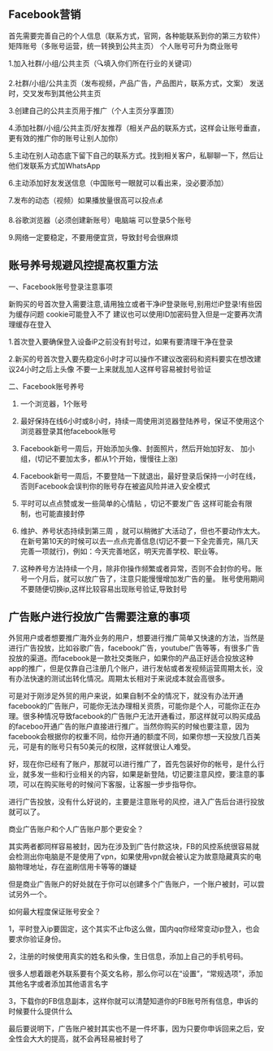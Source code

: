 ## Facebook营销

首先需要完善自己的个人信息（联系方式，官网，各种能联系到你的第三方软件）
矩阵账号（多账号运营，统一转换到公共主页）
个人账号可升为商业账号

1.加入社群/小组/公共主页（🔍填入你们所在行业的关键词）

2.社群/小组/公共主页（发布视频，产品广告，产品图片，联系方式，文案）
发送时，交叉发布到其他公共主页

3.创建自己的公共主页用于推广（个人主页分享置顶）

4.添加社群/小组/公共主页/好友推荐（相关产品的联系方式，这样会让账号垂直，更有效的推广你的账号让别人加你）

5.主动在别人动态底下留下自己的联系方式。找到相关客户，私聊聊一下，然后让他们发联系方式加WhatsApp

6.主动添加好友发送信息（中国账号一眼就可以看出来，没必要添加）

7.发布的动态（视频）如果播放量很高可以投点💰

8.谷歌浏览器（必须创建新账号）电脑端 可以登录5个账号

9.网络一定要稳定，不要用便宜货，导致封号会很麻烦


## 账号养号规避风控提高权重方法

一、Facebook账号登录注意事项

新购买的号首次登入需要注意,请用独立或者干净iP登录账号,别用烂iP登录!有些因为缓存问题 cookie可能登入不了 建议也可以使用ID加密码登入但是一定要再次清理缓存在登入

1.首次登入要确保登入设备iP之前没有封号过，如果有要清理干净在登录

2.新买的号首次登入要先稳定6小时才可以操作不建议改密码和资料要实在想改建议24小时之后上头像 不要一上来就乱加人这样号容易被封号验证

二、Facebook账号养号

1. 一个浏览器，1个账号

2. 最好保持在线6小时或8小时，持续一周使用浏览器登陆养号，保证不使用这个浏览器登录其他facebook账号

3. Facebook新号一周后，开始添加头像、封面照片，然后开始加好友、 加小组，(切记不要加太多，都从1个开始，慢慢往上涨)

4. Facebook新号一周后，不要登陆一下就退出，最好登录后保持一小时在线，否则Facebook会误判你的账号存在被盗风险并进入安全模式

5. 平时可以点点赞或发一些简单的心情贴 ，切记不要发广告 这样可能会有限制，也可能直接封停

6. 维护、养号状态持续到第三周 ，就可以稍微扩大活动了，但也不要动作太大。在新号第10天的时候可以去一点点完善信息(切记不要一下全完善完，隔几天完善一项就行)，例如：今天完善地区，明天完善学校、职业等。

7. 这种养号方法持续一个月，除非你操作频繁或者异常，否则不会封你的号。账号一个月后，就可以放广告了，注意只能慢慢增加发广告的量。
账号使用期间不要随便切换ip,这样比较容易出现账号验证,导致封号



## 广告账户进行投放广告需要注意的事项

外贸用户或者想要推广海外业务的用户，想要进行推广简单又快速的方法，当然是进行广告投放，比如谷歌广告，facebook广告，youtube广告等等，有很多广告投放的渠道。而facebook是一款社交类账户，如果你的产品正好适合投放这种app的推广，但是仅靠自己注册几个账户，进行发帖或者发视频运营周期太长，没有办法快速的测试出转化情况。周期太长相对于来说成本就会高很多。

可是对于刚涉足外贸的用户来说，如果自制不全的情况下，就没有办法开通facebook的广告账户，可能你无法办理相关资质，可能你是个人，可能你正在办理。很多种情况导致facebook的广告账户无法开通看过，那这样就可以购买成品的faceboo开通广告的账户直接进行推广。当然你购买的时候也要注意，因为facebook会根据你的权重不同，给你开通的额度不同，如果你想一天投放几百美元，可是有的账号只有50美元的权限，这样就很让人难受。

好，现在你已经有了账户，那就可以进行推广了，首先包装好你的帐号，是什么行业，就多发一些和行业相关的内容，如果是新登陆，切记要注意风控，要注意的事项，可以在购买账号的时候问下客服，让客服一步步指导你。

进行广告投放，没有什么好说的，主要是注意账号的风控，进入广告后台进行投放就可以了。

商业广告账户和个人广告账户那个更安全？

其实两者都同样容易被封，因为在涉及到广告付款这块，FB的风控系统很容易就会检测出你电脑是不是使用了vpn，如果使用vpn就会被认定为故意隐藏真实的电脑物理地址，存在盗刷信用卡等等的嫌疑

但是商业广告账户的好处就在于你可以创建多个广告账户，一个账户被封，可以尝试另外一个。

如何最大程度保证账号安全？

1，平时登入ip要固定，这个其实不止fb这么做，国内qq你经常变动ip登入，也会要求你验证身份。

2，注册的时候使用真实的姓名和头像，生日信息，添加上自己的手机号码。

很多人想着跟老外联系要有个英文名称，那么你可以在“设置”，“常规选项”，添加其他名字或者添加其他语言名字

3，下载你的FB信息副本，这样你就可以清楚知道你的FB账号所有信息，申诉的时候要什么提供什么

最后要说明下，广告账户被封其实也不是一件坏事，因为只要你申诉回来之后，安全性会大大的提高，就不会再轻易被封号了



<!-- ##{"script":"<script src='https://blog.meekdai.com/Gmeek/plugins/articletoc.js'></script>"}## -->